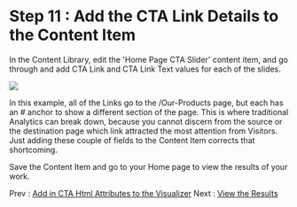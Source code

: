 # Step 11 : Add the CTA Link Details to the Content Item

In the Content Library, edit the &#39;Home Page CTA Slider&#39; content item, and go through and add CTA Link and CTA Link Text values for each of the slides.

 ![](images/step11-content-item.png)
 
In this example, all of the Links go to the /Our-Products page, but each has an # anchor to show a different section of the page.  This is where traditional Analytics can break down, because you cannot discern from the source or the destination page which link attracted the most attention from Visitors.    Just adding these couple of fields to the Content Item corrects that shortcoming.

Save the Content Item and go to your Home page to view the results of your work.

Prev : [Add in CTA Html Attributes to the Visualizer](step10.md)
Next : [View the Results](step12.md)